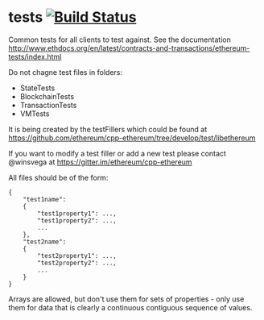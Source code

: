 tests   [![Build Status](https://travis-ci.org/ethereum/tests.svg?branch=develop)](https://travis-ci.org/ethereum/tests)
=====

Common tests for all clients to test against. See the documentation http://www.ethdocs.org/en/latest/contracts-and-transactions/ethereum-tests/index.html

Do not chagne test files in folders: 
* StateTests
* BlockchainTests
* TransactionTests 
* VMTests

It is being created by the testFillers which could be found at https://github.com/ethereum/cpp-ethereum/tree/develop/test/libethereum

If you want to modify a test filler or add a new test please contact @winsvega at https://gitter.im/ethereum/cpp-ethereum



All files should be of the form:

```
{
	"test1name":
	{
		"test1property1": ...,
		"test1property2": ...,
		...
	},
	"test2name":
	{
		"test2property1": ...,
		"test2property2": ...,
		...
	}
}
```

Arrays are allowed, but don't use them for sets of properties - only use them for data that is clearly a continuous contiguous sequence of values.

